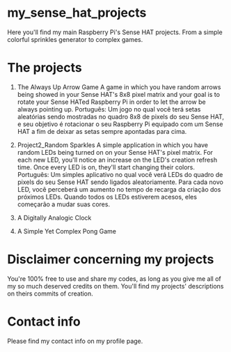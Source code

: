# my_sense_hat_projects
Here you'll find my main Raspberry Pi's Sense HAT projects. From a simple colorful sprinkles generator to complex games.

# The projects
1. The Always Up Arrow Game
   A game in which you have random arrows being showed in your Sense HAT's 8x8 pixel matrix and your goal is to rotate your Sense HATed Raspberry Pi in order to let the arrow be always pointing up.
   Português: Um jogo no qual você terá setas aleatórias sendo mostradas no quadro 8x8 de pixels do seu Sense HAT, e seu objetivo é rotacionar o seu Raspberry Pi equipado com um Sense HAT a fim de deixar as setas sempre apontadas para cima.
   
2. Project2_Random Sparkles
   A simple application in which you have random LEDs being turned on on your Sense HAT's pixel matrix. For each new LED, you'll notice an increase on the LED's creation refresh time. Once every LED is on, they'll start changing their colors.
   Português: Um simples aplicativo no qual você verá LEDs do quadro de pixels do seu Sense HAT sendo ligados aleatoriamente. Para cada novo LED, você perceberá um aumento no tempo de recarga da criação dos próximos LEDs. Quando todos os LEDs estiverem acesos, eles começarão a mudar suas cores.
   
3. A Digitally Analogic Clock

4. A Simple Yet Complex Pong Game

# Disclaimer concerning my projects
You're 100% free to use and share my codes, as long as you give me all of my so much deserved credits on them.
You'll find my projects' descriptions on theirs commits of creation.

# Contact info
Please find my contact info on my profile page.

